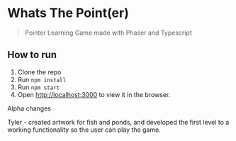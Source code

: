 # Whats The Point(er)
> Pointer Learning Game made with Phaser and Typescript

## How to run

1. Clone the repo
2. Run `npm install`
3. Run `npm start`
4. Open [http://localhost:3000](http://localhost:3000) to view it in the browser.


Alpha changes

Tyler - created artwork for fish and ponds, and developed the first level to a working functionality so the user can play the game.
